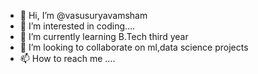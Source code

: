 - 👋 Hi, I’m @vasusuryavamsham
- 👀 I’m interested in coding....
- 🌱 I’m currently learning  B.Tech third year
- 💞️ I’m looking to collaborate on ml,data science projects
- 📫 How to reach me ....

<!---
vasusuryavamsham/vasusuryavamsham is a ✨ special ✨ repository because its `README.md` (this file) appears on your GitHub profile.
You can click the Preview link to take a look at your changes.
--->
